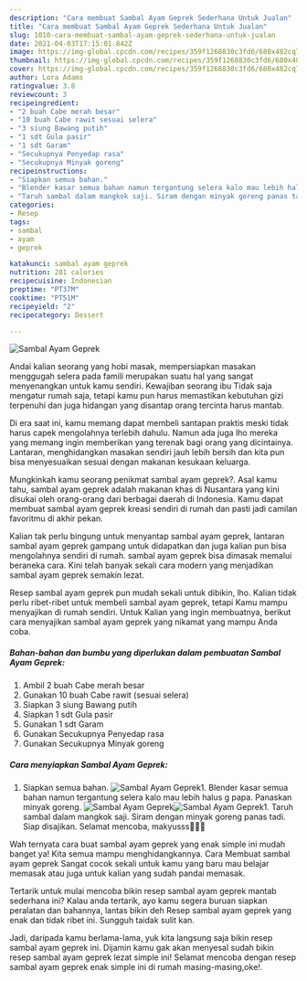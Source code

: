 ```yaml
---
description: "Cara membuat Sambal Ayam Geprek Sederhana Untuk Jualan"
title: "Cara membuat Sambal Ayam Geprek Sederhana Untuk Jualan"
slug: 1010-cara-membuat-sambal-ayam-geprek-sederhana-untuk-jualan
date: 2021-04-03T17:15:01.842Z
image: https://img-global.cpcdn.com/recipes/359f1268830c3fd6/680x482cq70/sambal-ayam-geprek-foto-resep-utama.jpg
thumbnail: https://img-global.cpcdn.com/recipes/359f1268830c3fd6/680x482cq70/sambal-ayam-geprek-foto-resep-utama.jpg
cover: https://img-global.cpcdn.com/recipes/359f1268830c3fd6/680x482cq70/sambal-ayam-geprek-foto-resep-utama.jpg
author: Lora Adams
ratingvalue: 3.8
reviewcount: 3
recipeingredient:
- "2 buah Cabe merah besar"
- "10 buah Cabe rawit sesuai selera"
- "3 siung Bawang putih"
- "1 sdt Gula pasir"
- "1 sdt Garam"
- "Secukupnya Penyedap rasa"
- "Secukupnya Minyak goreng"
recipeinstructions:
- "Siapkan semua bahan."
- "Blender kasar semua bahan namun tergantung selera kalo mau lebih halus g papa. Panaskan minyak goreng."
- "Taruh sambal dalam mangkok saji. Siram dengan minyak goreng panas tadi. Siap disajikan. Selamat mencoba, makyusss🥰🥰🥰"
categories:
- Resep
tags:
- sambal
- ayam
- geprek

katakunci: sambal ayam geprek 
nutrition: 281 calories
recipecuisine: Indonesian
preptime: "PT37M"
cooktime: "PT51M"
recipeyield: "2"
recipecategory: Dessert

---
```



![Sambal Ayam Geprek](https://img-global.cpcdn.com/recipes/359f1268830c3fd6/680x482cq70/sambal-ayam-geprek-foto-resep-utama.jpg)

Andai kalian seorang yang hobi masak, mempersiapkan masakan menggugah selera pada famili merupakan suatu hal yang sangat menyenangkan untuk kamu sendiri. Kewajiban seorang ibu Tidak saja mengatur rumah saja, tetapi kamu pun harus memastikan kebutuhan gizi terpenuhi dan juga hidangan yang disantap orang tercinta harus mantab.

Di era  saat ini, kamu memang dapat membeli santapan praktis meski tidak harus capek mengolahnya terlebih dahulu. Namun ada juga lho mereka yang memang ingin memberikan yang terenak bagi orang yang dicintainya. Lantaran, menghidangkan masakan sendiri jauh lebih bersih dan kita pun bisa menyesuaikan sesuai dengan makanan kesukaan keluarga. 



Mungkinkah kamu seorang penikmat sambal ayam geprek?. Asal kamu tahu, sambal ayam geprek adalah makanan khas di Nusantara yang kini disukai oleh orang-orang dari berbagai daerah di Indonesia. Kamu dapat membuat sambal ayam geprek kreasi sendiri di rumah dan pasti jadi camilan favoritmu di akhir pekan.

Kalian tak perlu bingung untuk menyantap sambal ayam geprek, lantaran sambal ayam geprek gampang untuk didapatkan dan juga kalian pun bisa mengolahnya sendiri di rumah. sambal ayam geprek bisa dimasak memalui beraneka cara. Kini telah banyak sekali cara modern yang menjadikan sambal ayam geprek semakin lezat.

Resep sambal ayam geprek pun mudah sekali untuk dibikin, lho. Kalian tidak perlu ribet-ribet untuk membeli sambal ayam geprek, tetapi Kamu mampu menyajikan di rumah sendiri. Untuk Kalian yang ingin membuatnya, berikut cara menyajikan sambal ayam geprek yang nikamat yang mampu Anda coba.

<!--inarticleads1-->

##### Bahan-bahan dan bumbu yang diperlukan dalam pembuatan Sambal Ayam Geprek:

1. Ambil 2 buah Cabe merah besar
1. Gunakan 10 buah Cabe rawit (sesuai selera)
1. Siapkan 3 siung Bawang putih
1. Siapkan 1 sdt Gula pasir
1. Gunakan 1 sdt Garam
1. Gunakan Secukupnya Penyedap rasa
1. Gunakan Secukupnya Minyak goreng




<!--inarticleads2-->

##### Cara menyiapkan Sambal Ayam Geprek:

1. Siapkan semua bahan.
<img src="https://img-global.cpcdn.com/steps/f0fd2d2ebdb57053/160x128cq70/sambal-ayam-geprek-langkah-memasak-1-foto.jpg" alt="Sambal Ayam Geprek">1. Blender kasar semua bahan namun tergantung selera kalo mau lebih halus g papa. Panaskan minyak goreng.
<img src="https://img-global.cpcdn.com/steps/71ba55fcd05b7c79/160x128cq70/sambal-ayam-geprek-langkah-memasak-2-foto.jpg" alt="Sambal Ayam Geprek"><img src="https://img-global.cpcdn.com/steps/a46a7fc9189d25f6/160x128cq70/sambal-ayam-geprek-langkah-memasak-2-foto.jpg" alt="Sambal Ayam Geprek">1. Taruh sambal dalam mangkok saji. Siram dengan minyak goreng panas tadi. Siap disajikan. Selamat mencoba, makyusss🥰🥰🥰




Wah ternyata cara buat sambal ayam geprek yang enak simple ini mudah banget ya! Kita semua mampu menghidangkannya. Cara Membuat sambal ayam geprek Sangat cocok sekali untuk kamu yang baru mau belajar memasak atau juga untuk kalian yang sudah pandai memasak.

Tertarik untuk mulai mencoba bikin resep sambal ayam geprek mantab sederhana ini? Kalau anda tertarik, ayo kamu segera buruan siapkan peralatan dan bahannya, lantas bikin deh Resep sambal ayam geprek yang enak dan tidak ribet ini. Sungguh taidak sulit kan. 

Jadi, daripada kamu berlama-lama, yuk kita langsung saja bikin resep sambal ayam geprek ini. Dijamin kamu gak akan menyesal sudah bikin resep sambal ayam geprek lezat simple ini! Selamat mencoba dengan resep sambal ayam geprek enak simple ini di rumah masing-masing,oke!.

